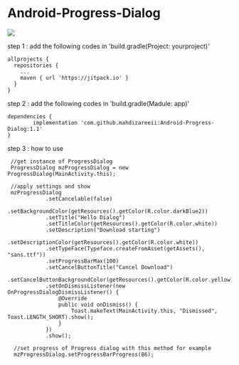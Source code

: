 # Android-Progress-Dialog
[![](https://jitpack.io/v/mahdizareeii/Android-Progress-Dialog.svg)](https://jitpack.io/#mahdizareeii/Android-Progress-Dialog)

step 1 : add the following codes in 'build.gradle(Project: yourproject)'

    allprojects {
      repositories {
        ...
        maven { url 'https://jitpack.io' }
      }
    }
    
step 2 : add the following codes in 'build.gradle(Madule: app)'

    dependencies {
            implementation 'com.github.mahdizareeii:Android-Progress-Dialog:1.1'
    }
    

step 3 : how to use
     
     //get instance of ProgressDialog 
     ProgressDialog mzProgressDialog = new ProgressDialog(MainActivity.this);

     //apply settings and show
     mzProgressDialog
                .setCancelable(false)
                .setBackgroundColor(getResources().getColor(R.color.darkBlue2))
                .setTitle("Hello Dialog")
                .setTitleColor(getResources().getColor(R.color.white))
                .setDescription("Download starting")
                .setDescriptionColor(getResources().getColor(R.color.white))
                .setTypeFace(Typeface.createFromAsset(getAssets(), "sans.ttf"))
                .setProgressBarMax(100)
                .setCancelButtonTitle("Cancel Download")
                .setCancelButtonBackgroundColor(getResources().getColor(R.color.yellow))
                .setOnDismissListener(new OnProgressDialogDismissListener() {
                    @Override
                    public void onDismiss() {
                        Toast.makeText(MainActivity.this, "Dismissed", Toast.LENGTH_SHORT).show();
                    }
                })
                .show();
                
      //set progress of Progress dialog with this method for example
      mzProgressDialog.setProgressBarProgress(86);
